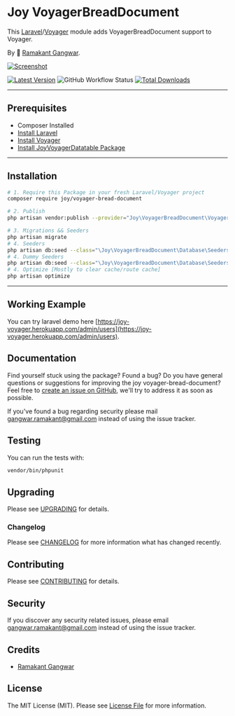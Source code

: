 # Joy VoyagerBreadDocument

This [Laravel](https://laravel.com/)/[Voyager](https://voyager.devdojo.com/) module adds VoyagerBreadDocument support to Voyager.

By 🐼 [Ramakant Gangwar](https://github.com/rxcod9).

[![Screenshot](https://raw.githubusercontent.com/rxcod9/joy-voyager-bread-document/main/cover.jpg)](https://joy-voyager.herokuapp.com/)

[![Latest Version](https://img.shields.io/github/v/release/rxcod9/joy-voyager-bread-document?style=flat-square)](https://github.com/rxcod9/joy-voyager-bread-document/releases)
![GitHub Workflow Status](https://img.shields.io/github/workflow/status/rxcod9/joy-voyager-bread-document/run-tests?label=tests)
[![Total Downloads](https://img.shields.io/packagist/dt/joy/voyager-bread-document.svg?style=flat-square)](https://packagist.org/packages/joy/voyager-bread-document)

---

## Prerequisites

*   Composer Installed
*   [Install Laravel](https://laravel.com/docs/installation)
*   [Install Voyager](https://github.com/the-control-group/voyager)
*   [Install JoyVoyagerDatatable Package](https://github.com/rxcod9/joy-voyager-datatable)

---

## Installation

```bash
# 1. Require this Package in your fresh Laravel/Voyager project
composer require joy/voyager-bread-document

# 2. Publish
php artisan vendor:publish --provider="Joy\VoyagerBreadDocument\VoyagerBreadDocumentServiceProvider" --force

# 3. Migrations && Seeders
php artisan migrate
# 4. Seeders
php artisan db:seed --class="\Joy\VoyagerBreadDocument\Database\Seeders\VoyagerDatabaseSeeder" --force
# 4. Dummy Seeders
php artisan db:seed --class="\Joy\VoyagerBreadDocument\Database\Seeders\VoyagerDummyDatabaseSeeder" --force
# 4. Optimize [Mostly to clear cache/route cache]
php artisan optimize
```

---


## Working Example

You can try laravel demo here [https://joy-voyager.herokuapp.com/admin/users](https://joy-voyager.herokuapp.com/admin/users).

## Documentation

Find yourself stuck using the package? Found a bug? Do you have general questions or suggestions for improving the joy voyager-bread-document? Feel free to [create an issue on GitHub](https://github.com/rxcod9/joy-voyager-bread-document/issues), we'll try to address it as soon as possible.

If you've found a bug regarding security please mail [gangwar.ramakant@gmail.com](mailto:gangwar.ramakant@gmail.com) instead of using the issue tracker.

## Testing

You can run the tests with:

```bash
vendor/bin/phpunit
```

## Upgrading

Please see [UPGRADING](UPGRADING.md) for details.

### Changelog

Please see [CHANGELOG](CHANGELOG.md) for more information what has changed recently.

## Contributing

Please see [CONTRIBUTING](CONTRIBUTING.md) for details.

## Security

If you discover any security related issues, please email [gangwar.ramakant@gmail.com](mailto:gangwar.ramakant@gmail.com) instead of using the issue tracker.

## Credits

- [Ramakant Gangwar](https://github.com/rxcod9)

## License

The MIT License (MIT). Please see [License File](LICENSE.md) for more information.
